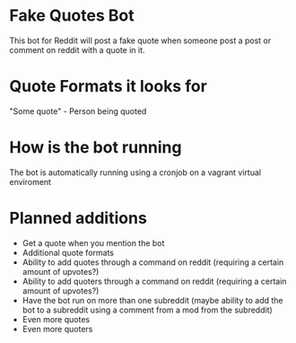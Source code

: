 # Fake Quotes Bot
This bot for Reddit will post a fake quote when someone post a post or comment on reddit with a quote in it.

# Quote Formats it looks for
"Some quote" - Person being quoted

# How is the bot running
The bot is automatically running using a cronjob on a vagrant virtual enviroment

# Planned additions
- Get a quote when you mention the bot
- Additional quote formats
- Ability to add quotes through a command on reddit (requiring a certain amount of upvotes?)
- Ability to add quoters through a command on reddit (requiring a certain amount of upvotes?)
- Have the bot run on more than one subreddit (maybe ability to add the bot to a subreddit using a comment from a mod from the subreddit)
- Even more quotes
- Even more quoters
